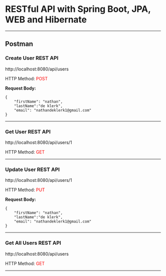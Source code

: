 # RESTful API with Spring Boot, JPA, WEB and Hibernate

------------------------------------------------------------------------------------------------------------------------

## Postman


### Create User REST API

http://localhost:8080/api/users

HTTP Method: <span style="color:red">POST</span>

<b>Request Body:</b>
```
{
    "firstName": "nathan",
    "lastName":"de klerk",
    "email": "nathandeklerk1@gmail.com"
}
```
------------------------------------------------------------------------------------------------------------------------

### Get User REST API

http://localhost:8080/api/users/1

HTTP Method: <span style="color:red">GET</span>

------------------------------------------------------------------------------------------------------------------------

### Update User REST API

http://localhost:8080/api/users/1

HTTP Method: <span style="color:red">PUT</span>

<b>Request Body:</b>
```
{
    "firstName": "nathan",
    "lastName":"de klerk",
    "email": "nathandeklerk1@gmail.com"
}
```
------------------------------------------------------------------------------------------------------------------------

### Get All Users REST API

http://localhost:8080/api/users

HTTP Method: <span style="color:red">GET</span>

------------------------------------------------------------------------------------------------------------------------

